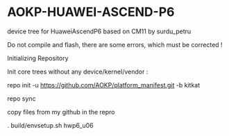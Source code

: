 AOKP-HUAWEI-ASCEND-P6
=======

device tree for HuaweiAscendP6 based on CM11 by surdu_petru

Do not compile and flash, there are some errors, which must be corrected !


Initializing Repository

Init core trees without any device/kernel/vendor :

repo init -u https://github.com/AOKP/platform_manifest.git -b kitkat

repo sync

copy files from my github in the repro

. build/envsetup.sh hwp6_u06

